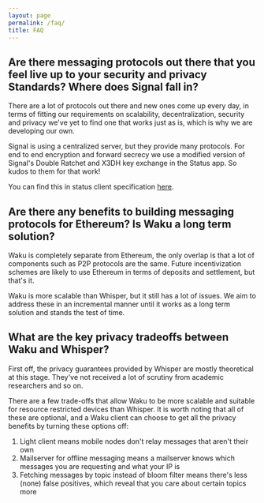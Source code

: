 ```yaml
---
layout: page
permalink: /faq/
title: FAQ
---
```


## Are there messaging protocols out there that you feel live up to your security and privacy Standards? Where does Signal fall in?

<!-- @todo do we wanna keep this? its kinda status related -->

There are a lot of protocols out there and new ones come up every day, in terms of fitting our requirements on 
scalability, decentralization, security and privacy we've yet to find one that works just as is, which is why we are 
developing our own.

Signal is using a centralized server, but they provide many protocols. For end to end encryption and forward secrecy we 
use a modified version of Signal's Double Ratchet and X3DH key exchange in the Status app. So kudos to them for that work!

You can find this in status client specification [here](https://status-im.github.io/specs/status-secure-transport-spec).

## Are there any benefits to building messaging protocols for Ethereum? Is Waku a long term solution?

Waku is completely separate from Ethereum, the only overlap is that a lot of components such as P2P protocols are the 
same. Future incentivization schemes are likely to use Ethereum in terms of deposits and settlement, but that's it.

Waku is more scalable than Whisper, but it still has a lot of issues. We aim to address these in an incremental manner 
until it works as a long term solution and stands the test of time.

## What are the key privacy tradeoffs between Waku and Whisper?

First off, the privacy guarantees provided by Whisper are mostly theoretical at this stage. They've not received a lot 
of scrutiny from academic researchers and so on.

There are a few trade-offs that allow Waku to be more scalable and suitable for resource restricted devices than Whisper. 
It is worth noting that all of these are optional, and a Waku client can choose to get all the privacy benefits by turning these options off:

1. Light client means mobile nodes don't relay messages that aren't their own 
2. Mailserver for offline messaging means a mailserver knows which messages you are requesting and what your IP is
3. Fetching messages by topic instead of bloom filter means there's less (none) false positives, which reveal that you care about certain topics more
